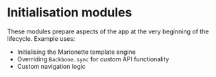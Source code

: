 Initialisation modules
======================

These modules prepare aspects of the app at the very beginning of the lifecycle.
Example uses:

- Initialising the Marionette template engine
- Overriding `Backbone.sync` for custom API functionality
- Custom navigation logic
